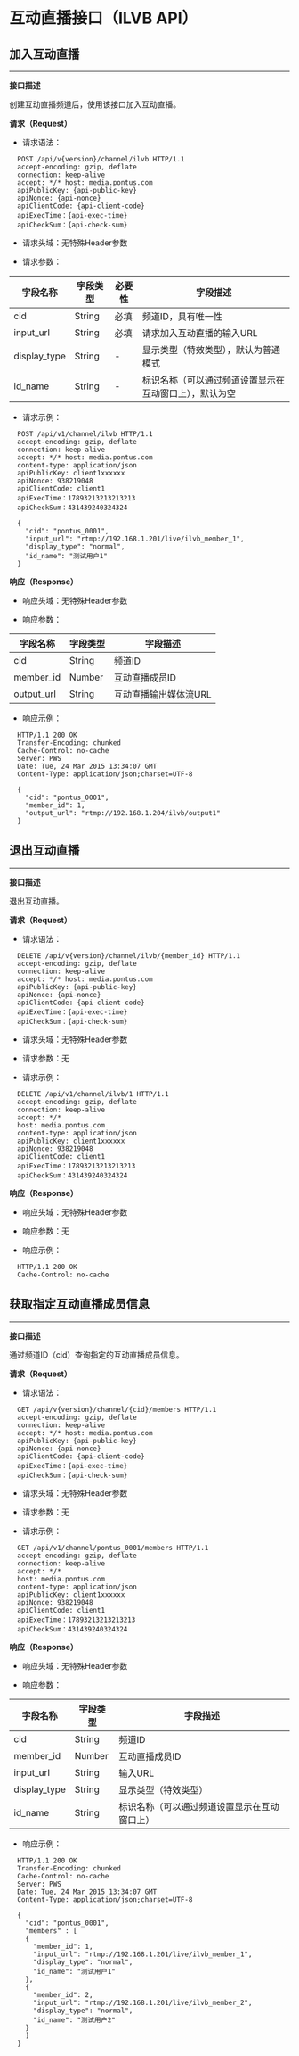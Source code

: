 # 互动直播接口（ILVB API）

## 加入互动直播

---

**接口描述**

创建互动直播频道后，使用该接口加入互动直播。

**请求（Request）**

* 请求语法：

```
  POST /api/v{version}/channel/ilvb HTTP/1.1
  accept-encoding: gzip, deflate
  connection: keep-alive
  accept: */* host: media.pontus.com
  apiPublicKey: {api-public-key}
  apiNonce: {api-nonce}
  apiClientCode: {api-client-code}
  apiExecTime：{api-exec-time}
  apiCheckSum：{api-check-sum}
```

* 请求头域：无特殊Header参数

* 请求参数：


| **字段名称** | **字段类型** | **必要性** | **字段描述** |
| --- | --- | --- | --- |
| cid | String | 必填 | 频道ID，具有唯一性 |
| input\_url | String | 必填 | 请求加入互动直播的输入URL |
| display\_type | String | - | 显示类型（特效类型），默认为普通模式 |
| id\_name | String | - | 标识名称（可以通过频道设置显示在互动窗口上），默认为空 |

* 请求示例：

```
  POST /api/v1/channel/ilvb HTTP/1.1
  accept-encoding: gzip, deflate
  connection: keep-alive
  accept: */* host: media.pontus.com
  content-type: application/json
  apiPublicKey: client1xxxxxx
  apiNonce: 938219048
  apiClientCode: client1
  apiExecTime：17893213213213213
  apiCheckSum：431439240324324

  {
    "cid": "pontus_0001",
    "input_url": "rtmp://192.168.1.201/live/ilvb_member_1",
    "display_type": "normal",
    "id_name": "测试用户1"
  }
```

**响应（Response）**

* 响应头域：无特殊Header参数

* 响应参数：


| **字段名称** | **字段类型** | **字段描述** |
| --- | --- | --- |
| cid | String | 频道ID |
| member\_id | Number | 互动直播成员ID |
| output\_url | String | 互动直播输出媒体流URL |

* 响应示例：

```
  HTTP/1.1 200 OK
  Transfer-Encoding: chunked
  Cache-Control: no-cache
  Server: PWS
  Date: Tue, 24 Mar 2015 13:34:07 GMT
  Content-Type: application/json;charset=UTF-8

  {
    "cid": "pontus_0001",
    "member_id": 1,
    "output_url": "rtmp://192.168.1.204/ilvb/output1"
  }
```

## 退出互动直播

---

**接口描述**

退出互动直播。

**请求（Request）**

* 请求语法：

```
  DELETE /api/v{version}/channel/ilvb/{member_id} HTTP/1.1
  accept-encoding: gzip, deflate
  connection: keep-alive
  accept: */* host: media.pontus.com
  apiPublicKey: {api-public-key}
  apiNonce: {api-nonce}
  apiClientCode: {api-client-code}
  apiExecTime：{api-exec-time}
  apiCheckSum：{api-check-sum}
```

* 请求头域：无特殊Header参数

* 请求参数：无

* 请求示例：

```
  DELETE /api/v1/channel/ilvb/1 HTTP/1.1
  accept-encoding: gzip, deflate
  connection: keep-alive
  accept: */*
  host: media.pontus.com
  content-type: application/json
  apiPublicKey: client1xxxxxx
  apiNonce: 938219048
  apiClientCode: client1
  apiExecTime：17893213213213213
  apiCheckSum：431439240324324
```

**响应（Response）**

* 响应头域：无特殊Header参数

* 响应参数：无

* 响应示例：

```
  HTTP/1.1 200 OK
  Cache-Control: no-cache
```

## 获取指定互动直播成员信息

---

**接口描述**

通过频道ID（cid）查询指定的互动直播成员信息。

**请求（Request）**

* 请求语法：

```
  GET /api/v{version}/channel/{cid}/members HTTP/1.1
  accept-encoding: gzip, deflate
  connection: keep-alive
  accept: */* host: media.pontus.com
  apiPublicKey: {api-public-key}
  apiNonce: {api-nonce}
  apiClientCode: {api-client-code}
  apiExecTime：{api-exec-time}
  apiCheckSum：{api-check-sum}
```

* 请求头域：无特殊Header参数

* 请求参数：无

* 请求示例：


```
  GET /api/v1/channel/pontus_0001/members HTTP/1.1
  accept-encoding: gzip, deflate
  connection: keep-alive
  accept: */*
  host: media.pontus.com
  content-type: application/json
  apiPublicKey: client1xxxxxx
  apiNonce: 938219048
  apiClientCode: client1
  apiExecTime：17893213213213213
  apiCheckSum：431439240324324
```

**响应（Response）**

* 响应头域：无特殊Header参数

* 响应参数：


| **字段名称** | **字段类型** | **字段描述** |
| --- | --- | --- |
| cid | String | 频道ID |
| member\_id | Number | 互动直播成员ID |
| input\_url | String | 输入URL |
| display\_type | String | 显示类型（特效类型） |
| id\_name | String | 标识名称（可以通过频道设置显示在互动窗口上） |

* 响应示例：

```
  HTTP/1.1 200 OK
  Transfer-Encoding: chunked
  Cache-Control: no-cache
  Server: PWS
  Date: Tue, 24 Mar 2015 13:34:07 GMT
  Content-Type: application/json;charset=UTF-8

  {
    "cid": "pontus_0001",
    "members" : [
    {
      "member_id": 1,
      "input_url": "rtmp://192.168.1.201/live/ilvb_member_1",
      "display_type": "normal",
      "id_name": "测试用户1"
    },
    {
      "member_id": 2,
      "input_url": "rtmp://192.168.1.201/live/ilvb_member_2",
      "display_type": "normal",
      "id_name": "测试用户2"
    }
    ]
  }
```
